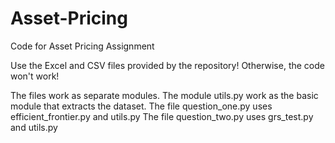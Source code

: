 # Asset-Pricing
Code for Asset Pricing Assignment

Use the Excel and CSV files provided by the repository! Otherwise, the code won't work!

The files work as separate modules.
The module utils.py work as the basic module that extracts the dataset.
The file question_one.py uses efficient_frontier.py and utils.py
The file question_two.py uses grs_test.py and utils.py
